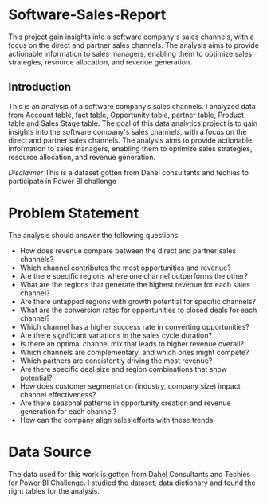 # Software-Sales-Report
This project gain insights into a software company's sales channels, with a focus on the direct and partner sales channels. The analysis aims to provide actionable information to sales managers, enabling them to optimize sales strategies, resource allocation, and revenue generation.

## Introduction
This is an analysis of a software company’s sales channels. I analyzed data from Account table, fact table, Opportunity table, partner table, Product table and Sales Stage table.
 The goal of this data analytics project is to gain insights into the software company's sales channels, with a focus on the direct and partner sales channels. The analysis aims to provide actionable information to sales managers, enabling them to optimize sales strategies, resource allocation, and revenue generation.

_Disclaimer_ This is a dataset gotten from Dahel consultants and techies to participate in Power BI challenge 

# Problem Statement
The analysis should answer the following questions: 
*	How does revenue compare between the direct and partner sales channels? 
*	Which channel contributes the most opportunities and revenue?
*	Are there specific regions where one channel outperforms the other? 
*	What are the regions that generate the highest revenue for each sales channel? 
*	Are there untapped regions with growth potential for specific channels? 
*	What are the conversion rates for opportunities to closed deals for each channel? 
*	Which channel has a higher success rate in converting opportunities? 
*	Are there significant variations in the sales cycle duration? 
*	Is there an optimal channel mix that leads to higher revenue overall? 
*	Which channels are complementary, and which ones might compete? 
*	Which partners are consistently driving the most revenue? 
*	Are there specific deal size and region combinations that show potential? 
*	How does customer segmentation (industry, company size) impact channel effectiveness? 
*	Are there seasonal patterns in opportunity creation and revenue generation for each channel? 
*	How can the company align sales efforts with these trends

# Data Source
The data used for this work is gotten from Dahel Consultants and Techies for Power BI Challenge. I studied the dataset, data dictionary and found the right tables for the analysis.
